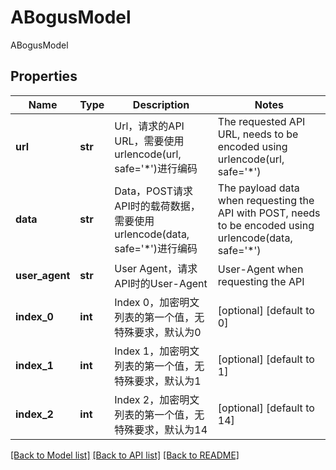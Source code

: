# ABogusModel

ABogusModel
## Properties
Name | Type | Description | Notes
------------ | ------------- | ------------- | -------------
**url** | **str** | Url，请求的API URL，需要使用urlencode(url, safe&#x3D;&#39;*&#39;)进行编码 | The requested API URL, needs to be encoded using urlencode(url, safe&#x3D;&#39;*&#39;) | 
**data** | **str** | Data，POST请求API时的载荷数据，需要使用urlencode(data, safe&#x3D;&#39;*&#39;)进行编码 | The payload data when requesting the API with POST, needs to be encoded using urlencode(data, safe&#x3D;&#39;*&#39;) | 
**user_agent** | **str** | User Agent，请求API时的User-Agent | User-Agent when requesting the API | 
**index_0** | **int** | Index 0，加密明文列表的第一个值，无特殊要求，默认为0 | [optional] [default to 0]
**index_1** | **int** | Index 1，加密明文列表的第一个值，无特殊要求，默认为1 | [optional] [default to 1]
**index_2** | **int** | Index 2，加密明文列表的第一个值，无特殊要求，默认为14 | [optional] [default to 14]

[[Back to Model list]](../README.md#documentation-for-models) [[Back to API list]](../README.md#documentation-for-api-endpoints) [[Back to README]](../README.md)


